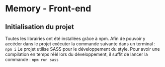 # Memory - Front-end

## Initialisation du projet
Toutes les librairies ont été installées grâce à npm. Afin de pouvoir y accéder dans le projet exécuter la commande suivante dans un terminal : 
`npm i`
Le projet utilise SASS pour le développement du style. Pour avoir une compilation en temps réèl lors du développement, il suffit de lancer la commande : `npm run sass` 